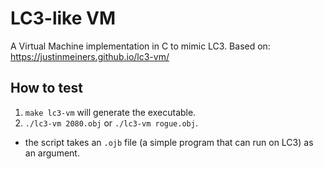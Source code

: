 # LC3-like VM

A Virtual Machine implementation in C to mimic LC3.
Based on: https://justinmeiners.github.io/lc3-vm/

## How to test

1. `make lc3-vm` will generate the executable.
2. `./lc3-vm 2080.obj` or `./lc3-vm rogue.obj`.
  - the script takes an `.ojb` file (a simple program that can run on LC3) as an argument.
